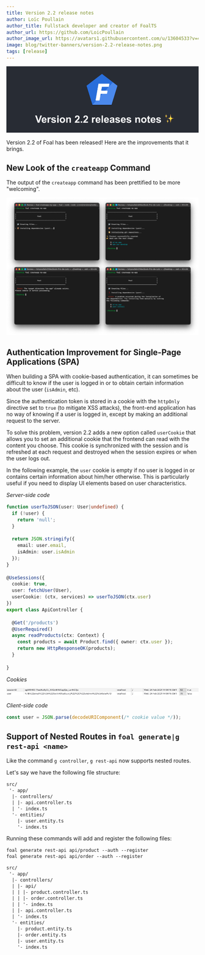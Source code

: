 ```yaml
---
title: Version 2.2 release notes
author: Loïc Poullain
author_title: Fullstack developer and creator of FoalTS
author_url: https://github.com/LoicPoullain
author_image_url: https://avatars1.githubusercontent.com/u/13604533?v=4
image: blog/twitter-banners/version-2.2-release-notes.png
tags: [release]
---
```


![Banner](./assets/version-2.2-is-here/banner.png)

Version 2.2 of Foal has been released! Here are the improvements that it brings.

<!--truncate-->

## New Look of the `createapp` Command

The output of the `createapp` command has been prettified to be more "welcoming".

![New createapp look](./assets/version-2.2-is-here/new-create-app.png)

## Authentication Improvement for Single-Page Applications (SPA)

When building a SPA with cookie-based authentication, it can sometimes be difficult to know if the user is logged in or to obtain certain information about the user (`isAdmin`, etc).

Since the authentication token is stored in a cookie with the `httpOnly` directive set to `true` (to mitigate XSS attacks), the front-end application has no way of knowing if a user is logged in, except by making an additional request to the server.

To solve this problem, version 2.2 adds a new option called `userCookie` that allows you to set an additional cookie that the frontend can read with the content you choose. This cookie is synchronized with the session and is refreshed at each request and destroyed when the session expires or when the user logs out.

In the following example, the `user` cookie is empty if no user is logged in or contains certain information about him/her otherwise. This is particularly useful if you need to display UI elements based on user characteristics.

*Server-side code*

```typescript
function userToJSON(user: User|undefined) {
  if (!user) {
    return 'null';
  }

  return JSON.stringify({
    email: user.email,
    isAdmin: user.isAdmin
  });
}

@UseSessions({
  cookie: true,
  user: fetchUser(User),
  userCookie: (ctx, services) => userToJSON(ctx.user)
})
export class ApiController {

  @Get('/products')
  @UserRequired()
  async readProducts(ctx: Context) {
    const products = await Product.find({ owner: ctx.user });
    return new HttpResponseOK(products);
  }

}
```

*Cookies*

![User cookie](./assets/version-2.2-is-here/user-cookie.png)

*Client-side code*

```javascript
const user = JSON.parse(decodeURIComponent(/* cookie value */));
```

## Support of Nested Routes in `foal generate|g rest-api <name>`

Like the command `g controller`, `g rest-api` now supports nested routes.

Let's say we have the following file structure:

```
src/
 '- app/
  |- controllers/
  | |- api.controller.ts
  | '- index.ts
  '- entities/
    |- user.entity.ts
    '- index.ts
```

Running these commands will add and register the following files:

```
foal generate rest-api api/product --auth --register
foal generate rest-api api/order --auth --register
```

```
src/
 '- app/
  |- controllers/
  | |- api/
  | | |- product.controller.ts
  | | |- order.controller.ts
  | | '- index.ts
  | |- api.controller.ts
  | '- index.ts
  '- entities/
    |- product.entity.ts
    |- order.entity.ts
    |- user.entity.ts
    '- index.ts
```